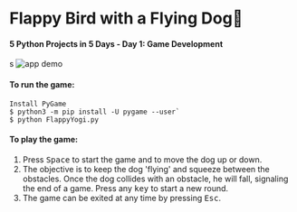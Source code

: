 # Flappy Bird with a Flying Dog🐶
#### 5 Python Projects in 5 Days - Day 1: Game Development
s
![app demo](/1_game/demo.gif)

#### To run the game:
	Install PyGame
	$ python3 -m pip install -U pygame --user`
	$ python FlappyYogi.py

#### To play the game:
1. Press <kbd>Space</kbd> to start the game and to move the dog up or down.
2. The objective is to keep the dog 'flying' and squeeze between the obstacles. Once the dog collides with an obstacle, he will fall, signaling the end of a game. Press any <kbd>key</kbd> to start a new round.
3. The game can be exited at any time by pressing <kbd>Esc</kbd>.
